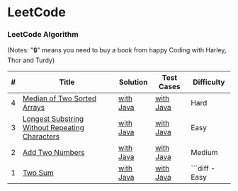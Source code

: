 LeetCode
========

### LeetCode Algorithm

(Notes: "🔒" means you need to buy a book from happy Coding with Harley, Thor and Turdy)


| # | Title | Solution | Test Cases | Difficulty |
|---| ----- | -------- | ---------- | ---------- |
|4|[Median of Two Sorted Arrays](https://leetcode.com/problems/median-of-two-sorted-arrays/)|[with Java](./logic/Q4MedianofTwoSortedArrays.java)|[with Java](./testcase/Q4TestLogic.java)|Hard|
|3|[Longest Substring Without Repeating Characters](https://leetcode.com/problems/two-sum/)|[with Java](./Q3LongestSubstringWithoutRepeatingCharacters.java)|[with Java](./testcase/Q3LongestSubstringWithoutRepeatingCharacters.java)|Easy|
|2|[Add Two Numbers](https://leetcode.com/problems/add-two-numbers/)|[with Java](./logic/Q2AddTwoNumbers.java)|[with Java](./testcase/Q2AddTwoNumbers.java)|Medium|
|1|[Two Sum](https://leetcode.com/problems/two-sum/)|[with Java](./logic/Q1TwoSum.java)|[with Java](./testcase/Q1TwoSum.java)|```diff - Easy|

